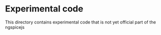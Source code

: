 Experimental code
=================

This directory contains experimental code that is not yet official part of the ngspicejs